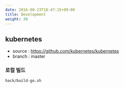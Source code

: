 ```yaml
---
date: 2016-08-23T18:47:15+09:00
title: Development
weight: 30
---
```


## kubernetes
* source : https://github.com/kubernetes/kubernetes
* branch : master

### 로컬 빌드
```bash
hack/build-go.sh
```
